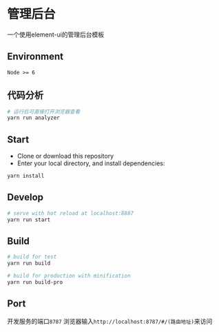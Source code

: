 # 管理后台
一个使用element-ui的管理后台模板

## Environment

`Node >= 6`

## 代码分析

``` bash
# 运行后可直接打开浏览器查看
yarn run analyzer
```
## Start

 - Clone or download this repository
 - Enter your local directory, and install dependencies:

``` bash
yarn install
```

## Develop

``` bash
# serve with hot reload at localhost:8887
yarn run start
```

## Build

``` bash
# build for test
yarn run build

# build for production with minification
yarn run build-pro
```

## Port

开发服务的端口`8787`
浏览器输入`http://localhost:8787/#/(路由地址)`来访问





